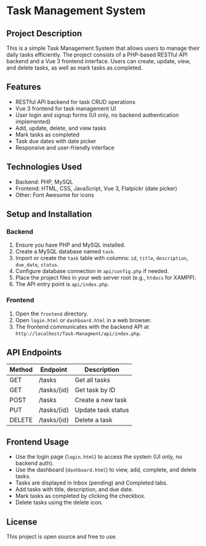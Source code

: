 # Task Management System

## Project Description

This is a simple Task Management System that allows users to manage their daily tasks efficiently. The project consists of a PHP-based RESTful API backend and a Vue 3 frontend interface. Users can create, update, view, and delete tasks, as well as mark tasks as completed.

## Features

- RESTful API backend for task CRUD operations
- Vue 3 frontend for task management UI
- User login and signup forms (UI only, no backend authentication implemented)
- Add, update, delete, and view tasks
- Mark tasks as completed
- Task due dates with date picker
- Responsive and user-friendly interface

## Technologies Used

- Backend: PHP, MySQL
- Frontend: HTML, CSS, JavaScript, Vue 3, Flatpickr (date picker)
- Other: Font Awesome for icons

## Setup and Installation

### Backend

1. Ensure you have PHP and MySQL installed.
2. Create a MySQL database named `task`.
3. Import or create the `task` table with columns: `id`, `title`, `description`, `due_date`, `status`.
4. Configure database connection in `api/config.php` if needed.
5. Place the project files in your web server root (e.g., `htdocs` for XAMPP).
6. The API entry point is `api/index.php`.

### Frontend

1. Open the `frontend` directory.
2. Open `login.html` or `dashboard.html` in a web browser.
3. The frontend communicates with the backend API at `http://localhost/Task-Managment/api/index.php`.

## API Endpoints

| Method | Endpoint    | Description        |
| ------ | ----------- | ------------------ |
| GET    | /tasks      | Get all tasks      |
| GET    | /tasks/{id} | Get task by ID     |
| POST   | /tasks      | Create a new task  |
| PUT    | /tasks/{id} | Update task status |
| DELETE | /tasks/{id} | Delete a task      |

## Frontend Usage

- Use the login page (`login.html`) to access the system (UI only, no backend auth).
- Use the dashboard (`dashboard.html`) to view, add, complete, and delete tasks.
- Tasks are displayed in Inbox (pending) and Completed tabs.
- Add tasks with title, description, and due date.
- Mark tasks as completed by clicking the checkbox.
- Delete tasks using the delete icon.

## License

This project is open source and free to use.
